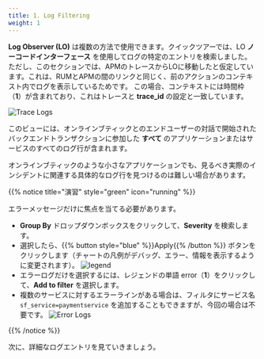 ```yaml
---
title: 1. Log Filtering
weight: 1
---
```


**Log Observer (LO)** は複数の方法で使用できます。クイックツアーでは、LO **ノーコードインターフェース** を使用してログの特定のエントリを検索しました。ただし、このセクションでは、APMのトレースからLOに移動したと仮定しています。これは、RUMとAPMの間のリンクと同じく、前のアクションのコンテキスト内でログを表示しているためです。 この場合、コンテキストには時間枠（**1**）が含まれており、これはトレースと **trace_id** の設定と一致しています。

![Trace Logs](../images/log-observer-trace-logs.png)

このビューには、オンラインブティックとのエンドユーザーの対話で開始されたバックエンドトランザクションに参加した **すべて** のアプリケーションまたはサービスのすべてのログ行が含まれます。

オンラインブティックのような小さなアプリケーションでも、見るべき実際のインシデントに関連する具体的なログ行を見つけるのは難しい場合があります。

{{% notice title="演習" style="green" icon="running" %}}

エラーメッセージだけに焦点を当てる必要があります。

* **Group By** ドロップダウンボックスをクリックして、**Severity** を検索します。
* 選択したら、{{% button style="blue" %}}Apply{{% /button %}} ボタンをクリックします（チャートの凡例がデバッグ、エラー、情報を表示するように変更されます）。
  ![legend](../images/severity-logs.png)
* エラーログだけを選択するには、レジェンドの単語 error（**1**）をクリックして、**Add to filter** を選択します。
* 複数のサービスに対するエラーラインがある場合は、フィルタにサービス名 `sf_service=paymentservice` を追加することもできますが、今回の場合は不要です。
  ![Error Logs](../images/log-observer-errors.png)

{{% /notice %}}

次に、詳細なログエントリを見ていきましょう。

